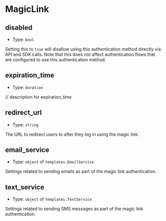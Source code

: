 
MagicLink
=========



disabled
--------

- Type: `bool` 

Setting this to `true` will disallow using this authentication method directly via
API and SDK calls. Note that this does not affect authentication flows that are
configured to use this authentication method.



expiration_time
---------------

- Type: `duration` 

// description for expiration_time



redirect_url
------------

- Type: `string` 

The URL to redirect users to after they log in using the magic link.



email_service
-------------

- Type: `object` of `templates.EmailService` 

Settings related to sending emails as part of the magic link authentication.



text_service
------------

- Type: `object` of `templates.TextService` 

Settings related to sending SMS messages as part of the magic link authentication.

